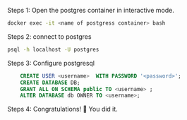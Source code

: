 Steps 1: Open the postgres container in interactive mode.

```bash
docker exec -it <name of postgress container> bash
```
Steps 2: connect to postgres

```bash
psql -h localhost -U postgres
```

Steps 3: Configure postgresql 

```sql
    CREATE USER <username>  WITH PASSWORD '<password>';
    CREATE DATABASE DB;
    GRANT ALL ON SCHEMA public TO <username> ;
    ALTER DATABASE db OWNER TO <username>;

```

Steps 4: Congratulations! 🎉 You did it.